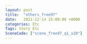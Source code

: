 ```yaml
---
layout: post
title:  "others_free97"
date:   2021-12-14 15:00:00 +0000
categories: Etc
Tags: Story Etc
SceneCode: ["scene_free97_q1_s20"]
---
```

